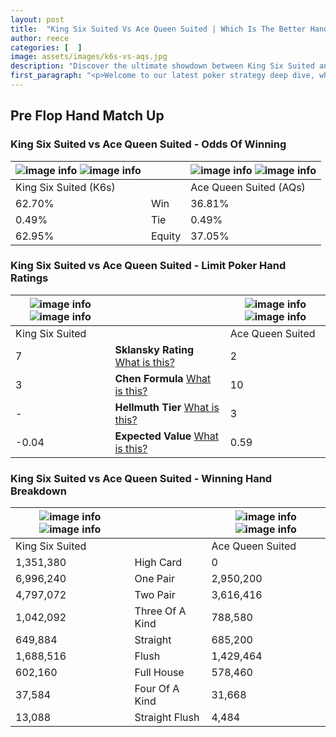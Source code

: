 ```yaml
---
layout: post
title:  "King Six Suited Vs Ace Queen Suited | Which Is The Better Hand In Poker? A Complete Guide"
author: reece
categories: [  ]
image: assets/images/k6s-vs-aqs.jpg
description: "Discover the ultimate showdown between King Six Suited and Ace Queen Suited in poker! Uncover the odds, strategies, and scenarios where one hand triumphs over the other. Get ready to up your poker game with this thrilling analysis."
first_paragraph: "<p>Welcome to our latest poker strategy deep dive, where we're pitting two distinct hands against each other in a high-stakes showdown: King Six Suited vs Ace Queen Suited.</p><p>In the dynamic world of poker, every decision counts, and knowing which hand holds the upper hand is key to your success at the table.</p><p>In this article, we'll dissect these two hands, explore the scenarios where one dominates the other, and equip you with the knowledge to make strategic choices that can tip the odds in your favor.</p><p>Get ready to unravel the intriguing dynamics of these poker hands and elevate your game to new heights.</p>"
---
```




[comment]: # (sp0)

## Pre Flop Hand Match Up

<div class="table hand-ratings" markdown="1"> 



### King Six Suited vs Ace Queen Suited - Odds Of Winning


    
| ![image info](assets/images/hand1/k.png) ![image info](assets/images/hand1/6s.png) |  | ![image info](assets/images/hand2/a.png) ![image info](assets/images/hand2/qs.png) |
| -------- | -------- | -------- |
| King Six Suited (K6s) |  | Ace Queen Suited (AQs) |
| 62.70% | Win | 36.81% |
| 0.49% | Tie | 0.49% |
| 62.95% | Equity | 37.05% |




[comment]: # (sp1)



### King Six Suited vs Ace Queen Suited - Limit Poker Hand Ratings


    
| ![image info](https://www.riverpairs.com/assets/images/hand1/k.png) ![image info](https://www.riverpairs.com/assets/images/hand1/6s.png) |  | ![image info](https://www.riverpairs.com/assets/images/hand2/a.png) ![image info](https://www.riverpairs.com/assets/images/hand2/qs.png) |
| -------- | -------- | -------- |
| King Six Suited |  | Ace Queen Suited |
| 7 | **Sklansky Rating** [What is this?](/sklansky-rating-explained) | 2 |
| 3 | **Chen Formula** [What is this?](/chen-formula-explained) | 10 |
| - | **Hellmuth Tier** [What is this?](/Hellmuth-tier-explained) | 3 |
| -0.04 | **Expected Value** [What is this?](/expected-value-explained) | 0.59 |




[comment]: # (sp2)



### King Six Suited vs Ace Queen Suited - Winning Hand Breakdown


    
| ![image info](https://www.riverpairs.com/assets/images/hand1/k.png) ![image info](https://www.riverpairs.com/assets/images/hand1/6s.png) |  | ![image info](https://www.riverpairs.com/assets/images/hand2/a.png) ![image info](https://www.riverpairs.com/assets/images/hand2/qs.png) |
| -------- | -------- | -------- |
| King Six Suited |  | Ace Queen Suited |
| 1,351,380 | High Card | 0 |
| 6,996,240 | One Pair | 2,950,200 |
| 4,797,072 | Two Pair | 3,616,416 |
| 1,042,092 | Three Of A Kind | 788,580 |
| 649,884 | Straight | 685,200 |
| 1,688,516 | Flush | 1,429,464 |
| 602,160 | Full House | 578,460 |
| 37,584 | Four Of A Kind | 31,668 |
| 13,088 | Straight Flush | 4,484 |




[comment]: # (sp3)



</div>

[comment]: # (sp4)



[comment]: # (sp5)

